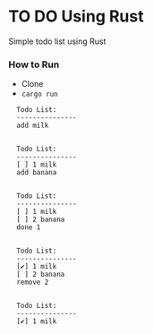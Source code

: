 # TO DO Using Rust

Simple todo list using Rust

### How to Run

- Clone
- `cargo run`

```
  Todo List:
  ---------------
  add milk


  Todo List:
  ---------------
  [ ] 1 milk
  add banana


  Todo List:
  ---------------
  [ ] 1 milk
  [ ] 2 banana
  done 1


  Todo List:
  ---------------
  [✔] 1 milk
  [ ] 2 banana
  remove 2


  Todo List:
  ---------------
  [✔] 1 milk
```
